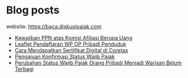 # Blog posts

website: https://baca.diskusipajak.com

<!-- BLOG-POST-LIST:START -->
- [Kewajiban PPN atas Komisi Afiliasi Berupa Uang](https://baca.diskusipajak.com/kewajiban-ppn-atas-komisi-afiliasi-berupa-uang/)
- [Leaflet Pendaftaran WP OP Pribadi Penduduk](https://baca.diskusipajak.com/leaflet-pendaftaran-wp-op-pribadi-penduduk/)
- [Cara Mendapatkan Sertifikat Digital di Coretax](https://baca.diskusipajak.com/cara-mendapatkan-sertifikat-digital-di-coretax/)
- [Pengajuan Konfirmasi Status Wajib Pajak](https://baca.diskusipajak.com/pengajuan-konfirmasi-status-wajib-pajak/)
- [Perubahan Status Wajib Pajak Orang Pribadi Menjadi Warisan Belum Terbagi](https://baca.diskusipajak.com/perubahan-status-wajib-pajak-orang-pribadi-menjadi-warisan-belum-terbagi/)
<!-- BLOG-POST-LIST:END -->

<!--
**kelaspajak/kelaspajak** is a ✨ _special_ ✨ repository because its `README.md` (this file) appears on your GitHub profile.

Here are some ideas to get you started:

- 🔭 I’m currently working on ...
- 🌱 I’m currently learning ...
- 👯 I’m looking to collaborate on ...
- 🤔 I’m looking for help with ...
- 💬 Ask me about ...
- 📫 How to reach me: ...
- 😄 Pronouns: ...
- ⚡ Fun fact: ...
-->
